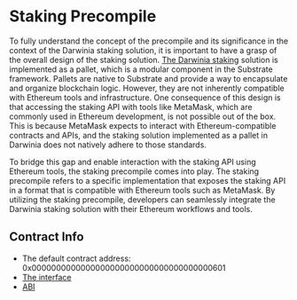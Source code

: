 # Staking Precompile

To fully understand the concept of the precompile and its significance in the context of the Darwinia staking solution, it is important to have a grasp of the overall design of the staking solution. [The Darwinia staking](../../darwinia-staking/staking.md) solution is implemented as a pallet, which is a modular component in the Substrate framework. Pallets are native to Substrate and provide a way to encapsulate and organize blockchain logic. However, they are not inherently compatible with Ethereum tools and infrastructure. One consequence of this design is that accessing the staking API with tools like MetaMask, which are commonly used in Ethereum development, is not possible out of the box. This is because MetaMask expects to interact with Ethereum-compatible contracts and APIs, and the staking solution implemented as a pallet in Darwinia does not natively adhere to those standards.

To bridge this gap and enable interaction with the staking API using Ethereum tools, the staking precompile comes into play. The staking precompile refers to a specific implementation that exposes the staking API in a format that is compatible with Ethereum tools such as MetaMask. By utilizing the staking precompile, developers can seamlessly integrate the Darwinia staking solution with their Ethereum workflows and tools.

## Contract Info

- The default contract address:  0x0000000000000000000000000000000000000601
- [The interface](https://github.com/darwinia-network/darwinia/blob/main/precompile/metadata/sol/staking.sol)
- [ABI](https://github.com/darwinia-network/darwinia/blob/main/precompile/metadata/abi/staking.json)